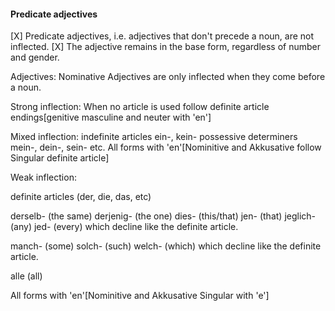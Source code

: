 #### Predicate adjectives
[X] Predicate adjectives, i.e. adjectives that don't precede a noun, are not inflected.
[X] The adjective remains in the base form, regardless of number and gender.

Adjectives: Nominative 
Adjectives are only inflected when they come before a noun.

Strong inflection:
When no article is used
follow  definite article endings[genitive masculine and neuter with 'en']

Mixed inflection:
indefinite articles ein-, kein-
possessive determiners mein-, dein-, sein- etc.
All forms with 'en'[Nominitive and Akkusative follow Singular definite article]

Weak inflection:

definite articles (der, die, das, etc)

derselb- (the same)
derjenig- (the one)
dies- (this/that)
jen- (that)
jeglich- (any)
jed- (every) which decline like the definite article.

manch- (some)
solch- (such)
welch- (which) which decline like the definite article.

alle (all)

All forms with 'en'[Nominitive and Akkusative Singular with 'e']

